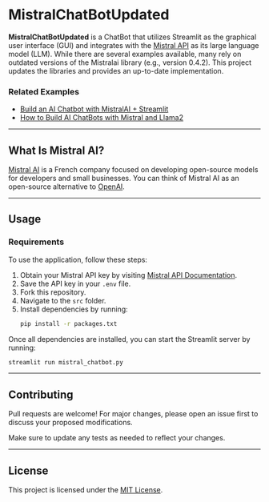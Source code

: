 # MistralChatBotUpdated

**MistralChatBotUpdated** is a ChatBot that utilizes Streamlit as the graphical user interface (GUI) and integrates with the [Mistral API](https://docs.mistral.ai/api/) as its large language model (LLM). While there are several examples available, many rely on outdated versions of the Mistralai library (e.g., version 0.4.2). This project updates the libraries and provides an up-to-date implementation.

### Related Examples

- [Build an AI Chatbot with MistralAI + Streamlit](https://medium.com/bitgrit-data-science-publication/build-an-ai-chatbot-with-mistralai-streamlit-4f58d7fe4a22)
- [How to Build AI ChatBots with Mistral and Llama2](https://www.anaconda.com/blog/how-to-build-ai-chatbots-with-mistral-and-llama2)

---

## What Is Mistral AI?

[Mistral AI](https://mistral.ai/fr/) is a French company focused on developing open-source models for developers and small businesses. You can think of Mistral AI as an open-source alternative to [OpenAI](https://openai.com/).

---

## Usage

### Requirements

To use the application, follow these steps:

1. Obtain your Mistral API key by visiting [Mistral API Documentation](https://docs.mistral.ai/api/).
2. Save the API key in your `.env` file.
3. Fork this repository.
4. Navigate to the `src` folder.
5. Install dependencies by running:
   ```bash
   pip install -r packages.txt
   ```

Once all dependencies are installed, you can start the Streamlit server by running:
```bash
streamlit run mistral_chatbot.py
```

---

## Contributing

Pull requests are welcome! For major changes, please open an issue first to discuss your proposed modifications.

Make sure to update any tests as needed to reflect your changes.

---

## License

This project is licensed under the [MIT License](https://choosealicense.com/licenses/mit/).

